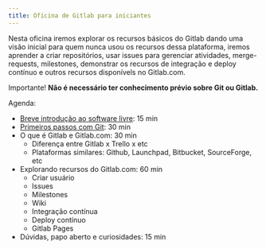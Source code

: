 ```yaml
---
title: Oficina de Gitlab para iniciantes
---
```


Nesta oficina iremos explorar os recursos básicos do Gitlab dando uma visão
inicial para quem nunca usou os recursos dessa plataforma, iremos aprender a
criar repositórios, usar issues para gerenciar atividades, merge-requests,
milestones, demonstrar os recursos de integração e deploy contínuo e outros
recursos disponívels no Gitlab.com.

Importante! **Não é necessário ter conhecimento prévio sobre Git ou Gitlab.**

Agenda:

* [Breve introdução ao software livre](/software-livre): 15 min
* [Primeiros passos com Git](/git): 30 min
* O que é Gitlab e Gitlab.com: 30 min
  * Diferença entre Gitlab x Trello x etc
  * Plataformas similares: Github, Launchpad, Bitbucket, SourceForge, etc
* Explorando recursos do Gitlab.com: 60 min
  * Criar usuário
  * Issues
  * Milestones
  * Wiki
  * Integração contínua
  * Deploy contínuo
  * Gitlab Pages
* Dúvidas, papo aberto e curiosidades: 15 min

